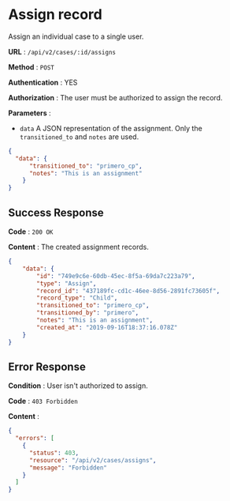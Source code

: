 # Assign record

Assign an individual case to a single user.

**URL** : `/api/v2/cases/:id/assigns`

**Method** : `POST`

**Authentication** : YES

**Authorization** : The user must be authorized to assign the record.

**Parameters** : 

* `data` A JSON representation of the assignment. Only the `transitioned_to` and `notes` are used.
```json
{
  "data": {
      "transitioned_to": "primero_cp",
      "notes": "This is an assignment"
    }
}
```

## Success Response

**Code** : `200 OK`

**Content** : The created assignment records.

```json
{
    "data": {
        "id": "749e9c6e-60db-45ec-8f5a-69da7c223a79",
        "type": "Assign",
        "record_id": "437189fc-cd1c-46ee-8d56-2891fc73605f",
        "record_type": "Child",
        "transitioned_to": "primero_cp",
        "transitioned_by": "primero",
        "notes": "This is an assignment",
        "created_at": "2019-09-16T18:37:16.078Z"
    }
}

```

## Error Response

**Condition** : User isn't authorized to assign. 

**Code** : `403 Forbidden`

**Content** :

```json
{
  "errors": [
    {
      "status": 403,
      "resource": "/api/v2/cases/assigns",
      "message": "Forbidden"
    }
  ]
}
```